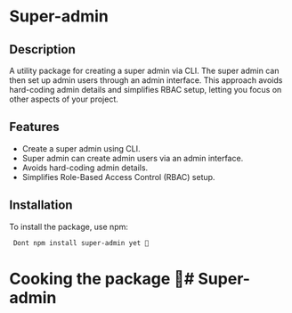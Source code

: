 # Super-admin

## Description

A utility package for creating a super admin via CLI. The super admin can then set up admin users through an admin interface. This approach avoids hard-coding admin details and simplifies RBAC setup, letting you focus on other aspects of your project.

## Features

- Create a super admin using CLI.
- Super admin can create admin users via an admin interface.
- Avoids hard-coding admin details.
- Simplifies Role-Based Access Control (RBAC) setup.

## Installation

To install the package, use npm: 

```bash
 Dont npm install super-admin yet 🤗
```

# Cooking the package 🤗# Super-admin
